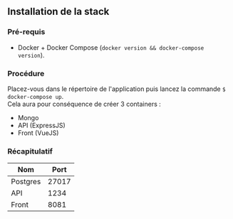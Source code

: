 ## Installation de la stack

### Pré-requis

- Docker + Docker Compose (`docker version && docker-compose version`).

### Procédure

Placez-vous dans le répertoire de l'application puis lancez la commande `$ docker-compose up`.  
Cela aura pour conséquence de créer 3 containers :

- Mongo
- API (ExpressJS)
- Front (VueJS)

### Récapitulatif

| Nom | Port |
| --- | ---- |
| Postgres | 27017 |
| API | 1234 | |
| Front | 8081 |
